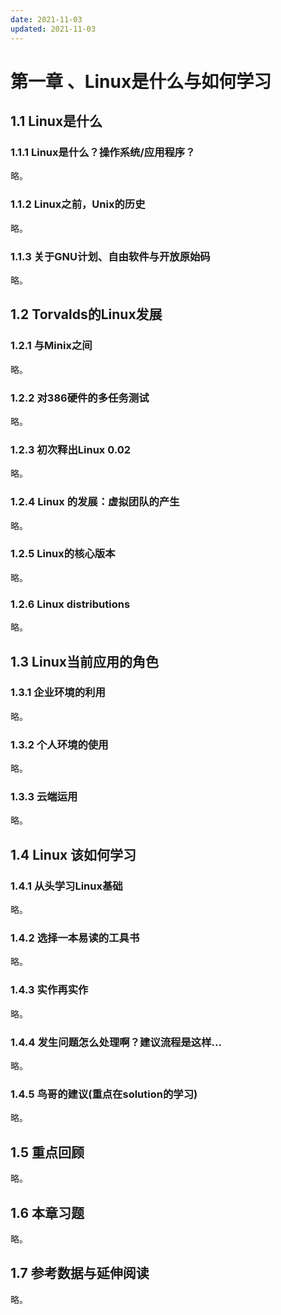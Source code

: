 ```yaml
---
date: 2021-11-03
updated: 2021-11-03
---
```


# 第一章 、Linux是什么与如何学习

## 1.1 Linux是什么

### 1.1.1 Linux是什么？操作系统/应用程序？

略。

### 1.1.2 Linux之前，Unix的历史

略。

### 1.1.3 关于GNU计划、自由软件与开放原始码

略。

## 1.2 Torvalds的Linux发展

### 1.2.1 与Minix之间

略。

### 1.2.2 对386硬件的多任务测试

略。

### 1.2.3 初次释出Linux 0.02

略。

### 1.2.4 Linux 的发展：虚拟团队的产生

略。

### 1.2.5 Linux的核心版本

略。

### 1.2.6 Linux distributions

略。

## 1.3 Linux当前应用的角色

### 1.3.1 企业环境的利用

略。

### 1.3.2 个人环境的使用

略。

### 1.3.3 云端运用

略。

## 1.4 Linux 该如何学习

### 1.4.1 从头学习Linux基础

略。

### 1.4.2 选择一本易读的工具书

略。

### 1.4.3 实作再实作

略。

### 1.4.4 发生问题怎么处理啊？建议流程是这样...

略。

### 1.4.5 鸟哥的建议(重点在solution的学习)

略。

## 1.5 重点回顾

略。

## 1.6 本章习题

略。

## 1.7 参考数据与延伸阅读

略。
